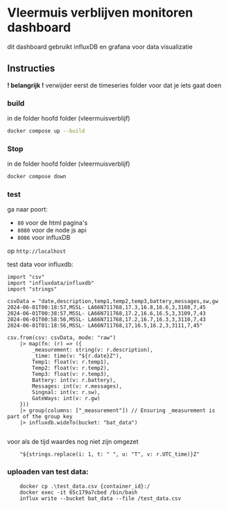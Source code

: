 # Vleermuis verblijven monitoren dashboard
dit dashboard gebruikt influxDB en grafana voor data visualizatie

## Instructies
**! belangrijk !** verwijder eerst de timeseries folder voor dat je iets gaat doen

### build
in de folder hoofd folder (vleermuisverblijf)
```bash
docker compose up --build
```

### Stop
in de folder hoofd folder (vleermuisverblijf)
```bash
docker compose down
```

### test
ga naar poort:
 - `80` voor de html pagina's
 - `8080` voor de node js api
 - `8086` voor influxDB

op `http://localhost`


test data voor influxdb:
```
import "csv"
import "influxdata/influxdb"
import "strings"

csvData = "date,description,temp1,temp2,temp3,battery,messages,sw,gw
2024-06-01T00:18:57,MSSL- LA66N711768,17.3,16.8,16.6,3,3108,7,45
2024-06-01T00:38:57,MSSL- LA66N711768,17.2,16.6,16.5,3,3109,7,43
2024-06-01T00:58:56,MSSL- LA66N711768,17.2,16.7,16.3,3,3110,7,43
2024-06-01T01:18:56,MSSL- LA66N711768,17,16.5,16.2,3,3111,7,45"

csv.from(csv: csvData, mode: "raw")
    |> map(fn: (r) => ({
        _measurement: string(v: r.description),
        _time: time(v: "${r.date}Z"),
        Temp1: float(v: r.temp1),
        Temp2: float(v: r.temp2),
        Temp3: float(v: r.temp3),
        Battery: int(v: r.battery),
        Messages: int(v: r.messages),
        Singnal: int(v: r.sw),
        GateWays: int(v: r.gw)
    }))
    |> group(columns: ["_measurement"]) // Ensuring _measurement is part of the group key
    |> influxdb.wideTo(bucket: "bat_data")


```

voor als de tijd waardes nog niet zijn omgezet

        "${strings.replace(i: 1, t: " ", u: "T", v: r.UTC_time)}Z"

### uploaden van test data:

        docker cp .\test_data.csv {container_id}:/
        docker exec -it 65c179a7cbed /bin/bash
        influx write --bucket bat_data --file /test_data.csv